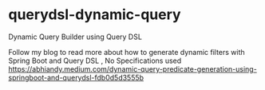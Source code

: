# querydsl-dynamic-query
Dynamic Query Builder using Query DSL

Follow my blog to read more about how to generate dynamic filters with Spring Boot and Query DSL , No Specifications used 
https://abhiandy.medium.com/dynamic-query-predicate-generation-using-springboot-and-querydsl-fdb0d5d3555b 
